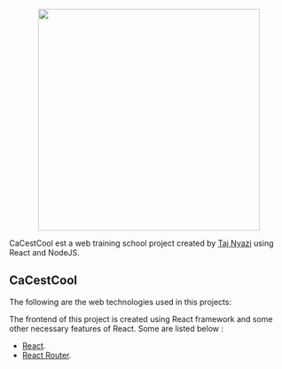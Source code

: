 

<p align="center"><a href="https://fr.reactjs.org/" target="_blank"><img src="https://logos-download.com/wp-content/uploads/2016/09/React_logo_wordmark.png" width="400"></a></p>

CaCestCool est a web training school project created by [Taj Nyazi](https://estracode.com) using React and NodeJS.

## CaCestCool

The following are the web technologies used in this projects:
    
The frontend of this project is created using React framework and some other necessary features of React. Some are listed below :
- [React](https://fr.reactjs.org/).
- [React Router](https://reactrouter.com/).
    